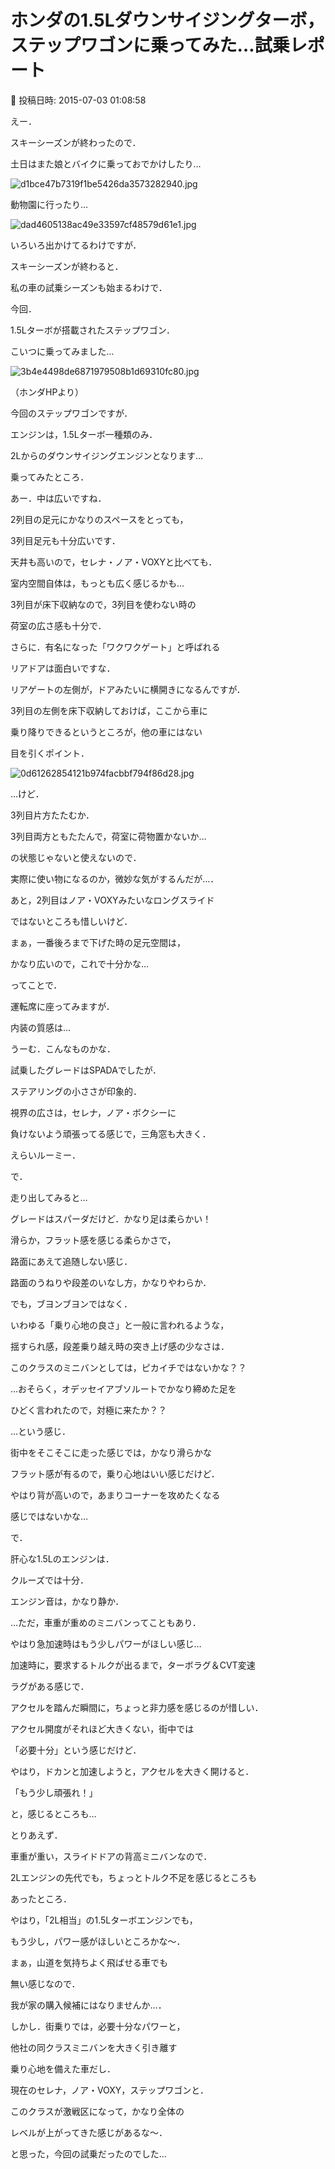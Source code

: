 # ホンダの1.5Lダウンサイジングターボ，ステップワゴンに乗ってみた…試乗レポート

📅 投稿日時: 2015-07-03 01:08:58

えー．





スキーシーズンが終わったので．


土日はまた娘とバイクに乗っておでかけしたり…




![d1bce47b7319f1be5426da3573282940.jpg](images/d1bce47b7319f1be5426da3573282940.jpg)







動物園に行ったり…




![dad4605138ac49e33597cf48579d61e1.jpg](images/dad4605138ac49e33597cf48579d61e1.jpg)




いろいろ出かけてるわけですが．





スキーシーズンが終わると．


私の車の試乗シーズンも始まるわけで．





今回．


1.5Lターボが搭載されたステップワゴン．


こいつに乗ってみました…




![3b4e4498de6871979508b1d69310fc80.jpg](images/3b4e4498de6871979508b1d69310fc80.jpg)




（ホンダHPより）





今回のステップワゴンですが．


エンジンは，1.5Lターボ一種類のみ．


2Lからのダウンサイジングエンジンとなります…





乗ってみたところ．


あー．中は広いですね．


2列目の足元にかなりのスペースをとっても，


3列目足元も十分広いです．


天井も高いので，セレナ・ノア・VOXYと比べても．


室内空間自体は，もっとも広く感じるかも…





3列目が床下収納なので，3列目を使わない時の


荷室の広さ感も十分で．


さらに．有名になった「ワクワクゲート」と呼ばれる


リアドアは面白いですな．


リアゲートの左側が，ドアみたいに横開きになるんですが．


3列目の左側を床下収納しておけば，ここから車に


乗り降りできるというところが，他の車にはない


目を引くポイント．




![0d61262854121b974facbbf794f86d28.jpg](images/0d61262854121b974facbbf794f86d28.jpg)







…けど．


3列目片方たたむか．


3列目両方ともたたんで，荷室に荷物置かないか…


の状態じゃないと使えないので．


実際に使い物になるのか，微妙な気がするんだが…．





あと，2列目はノア・VOXYみたいなロングスライド


ではないところも惜しいけど．


まぁ，一番後ろまで下げた時の足元空間は，


かなり広いので，これで十分かな…





ってことで．


運転席に座ってみますが．


内装の質感は…


うーむ．こんなものかな．


試乗したグレードはSPADAでしたが．


ステアリングの小ささが印象的．





視界の広さは，セレナ，ノア・ボクシーに


負けないよう頑張ってる感じで，三角窓も大きく．


えらいルーミー．





で．


走り出してみると…


グレードはスパーダだけど．かなり足は柔らかい！


滑らか，フラット感を感じる柔らかさで，


路面にあえて追随しない感じ．


路面のうねりや段差のいなし方，かなりやわらか．


でも，ブヨンブヨンではなく．


いわゆる「乗り心地の良さ」と一般に言われるような，


揺すられ感，段差乗り越え時の突き上げ感の少なさは．


このクラスのミニバンとしては，ピカイチではないかな？？





…おそらく，オデッセイアブソルートでかなり締めた足を


ひどく言われたので，対極に来たか？？


…という感じ．





街中をそこそこに走った感じでは，かなり滑らかな


フラット感が有るので，乗り心地はいい感じだけど．


やはり背が高いので，あまりコーナーを攻めたくなる


感じではないかな…





で．


肝心な1.5Lのエンジンは．


クルーズでは十分．


エンジン音は，かなり静か．





…ただ，車重が重めのミニバンってこともあり．


やはり急加速時はもう少しパワーがほしい感じ…


加速時に，要求するトルクが出るまで，ターボラグ＆CVT変速


ラグがある感じで．


アクセルを踏んだ瞬間に，ちょっと非力感を感じるのが惜しい．





アクセル開度がそれほど大きくない，街中では


「必要十分」という感じだけど．


やはり，ドカンと加速しようと，アクセルを大きく開けると．


「もう少し頑張れ！」


と，感じるところも…





とりあえず．


車重が重い，スライドドアの背高ミニバンなので．


2Lエンジンの先代でも，ちょっとトルク不足を感じるところも


あったところ．


やはり，「2L相当」の1.5Lターボエンジンでも，


もう少し，パワー感がほしいところかな～．


まぁ，山道を気持ちよく飛ばせる車でも


無い感じなので．


我が家の購入候補にはなりませんか…．





しかし．街乗りでは，必要十分なパワーと，


他社の同クラスミニバンを大きく引き離す


乗り心地を備えた車だし．


現在のセレナ，ノア・VOXY，ステップワゴンと．


このクラスが激戦区になって，かなり全体の


レベルが上がってきた感じがあるな～．


と思った，今回の試乗だったのでした…
